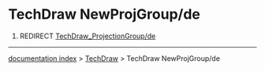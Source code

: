 # TechDraw NewProjGroup/de
1.  REDIRECT [TechDraw\_ProjectionGroup/de](TechDraw_ProjectionGroup/de.md)

---
[documentation index](../README.md) > [TechDraw](TechDraw_Workbench.md) > TechDraw NewProjGroup/de
